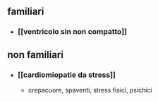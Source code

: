 ## familiari
- ### [[ventricolo sin non compatto]]

## non familiari
- ### [[cardiomiopatie da stress]]
	- crepacuore, spaventi, stress fisici, psichici
